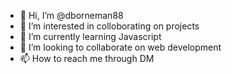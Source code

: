- 👋 Hi, I’m @dborneman88
- 👀 I’m interested in colloborating on projects
- 🌱 I’m currently learning Javascript
- 💞️ I’m looking to collaborate on web development
- 📫 How to reach me through DM

<!---
dborneman88/dborneman88 is a ✨ special ✨ repository because its `README.md` (this file) appears on your GitHub profile.
You can click the Preview link to take a look at your changes.
--->
